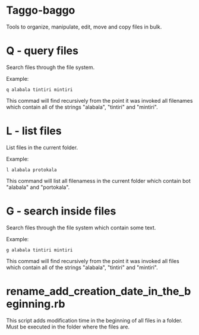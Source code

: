 # Taggo-baggo
Tools to organize, manipulate, edit, move and copy files in bulk.

# Q - query files
Search files through the file system.

Example:
```
q alabala tintiri mintiri
```
This commad will find recursively from the point it was invoked all filenames which contain all of the strings "alabala", "tintiri" and "mintiri".

# L - list files
List files in the current folder.

Example:
```
l alabala protokala
```

This command will list all filenamess in the current folder which contain bot "alabala" and "portokala".

# G - search inside files
Search files through the file system which contain some text.

Example:

```
g alabala tintiri mintiri
```

This commad will find recursively from the point it was invoked all files which contain all of the strings "alabala", "tintiri" and "mintiri".

# rename_add_creation_date_in_the_beginning.rb
This script adds modification time in the beginning of all files in a folder. Must be executed in the folder where the files are.
